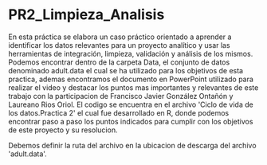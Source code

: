 # PR2_Limpieza_Analisis
 En esta práctica se elabora un caso práctico orientado a aprender a identificar los datos relevantes para un proyecto analítico y usar las herramientas de integración, limpieza, validación y análisis de los mismos.
 Podemos encontrar dentro de la carpeta Data, el conjunto de datos denominado adult.data el cual se ha utilizado para los objetivos de esta practica, ademas encontramos el documento en PowerPoint utilizado para realizar el video y destacar los puntos mas importantes y relevantes de este trabajo con la participacion de Francisco Javier González Ontañón y Laureano Rios Oriol.
 El codigo se encuentra en el archivo 'Ciclo de vida de los datos.Practica 2' el cual fue desarrollado en R, donde podemos encontrar paso a paso los puntos indicados para cumplir con los objetivos de este proyecto y su resolucion.

 Debemos definir la ruta del archivo en la ubicacion de descarga del archivo 'adult.data'.
